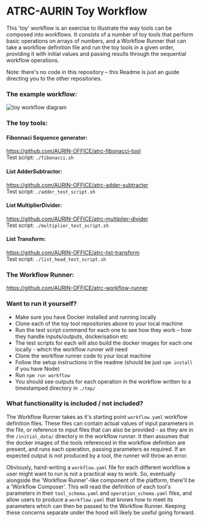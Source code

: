 # ATRC-AURIN Toy Workflow

This 'toy' workflow is an exercise to illustrate the way tools can be composed into workflows. It consists of a number of toy tools that perform basic operations on arrays of numbers, and a Workflow Runner that can take a workflow definition file and run the toy tools in a given order, providing it with initial values and passing results through the sequential workflow operations. 

Note: there's no code in this repository – this Readme is just an guide directing you to the other repositories. 

### The example workflow:

![toy workflow diagram](https://user-images.githubusercontent.com/28953011/152715452-1be015dc-90b3-4d82-b8a5-4f092f74e0a9.png)

### The toy tools:

#### Fibonnaci Sequence generator:
https://github.com/AURIN-OFFICE/atrc-fibonacci-tool   
Test script: `./fibonacci.sh`

#### List AdderSubtractor:
https://github.com/AURIN-OFFICE/atrc-adder-subtracter   
Test script: `./adder_test_script.sh`

#### List MultiplierDivider:
https://github.com/AURIN-OFFICE/atrc-multiplier-divider   
Test script: `./multiplier_test_script.sh`

#### List Transform:
https://github.com/AURIN-OFFICE/atrc-list-transform   
Test script: `./list_head_test_script.sh`

### The Workflow Runner:

https://github.com/AURIN-OFFICE/atrc-workflow-runner

### Want to run it yourself?

- Make sure you have Docker installed and running locally
- Clone each of the toy tool repositories above to your local machine
- Run the test script command for each one to see how they work – how they handle inputs/outputs, dockerisation etc
- The test scripts for each will also build the docker images for each one locally - which the workflow runner will need
- Clone the workflow runner code to your local machine
- Follow the setup instructions in the readme (should be just `npm install` if you have Node)
- Run `npm run workflow`
- You should see outputs for each operation in the workflow written to a timestamped directory in `./tmp/`

### What functionality is included / not included?

The Workflow Runner takes as it's starting point `workflow.yaml` workflow definition files. These files can contain actual values of input parameters in the file, or reference to input files that can also be provided - as they are in the `/initial_data/` directory in the workflow runner. It then assumes that the docker images of the tools referenced in the workflow definition are present, and runs each operation, passing parameters as required. If an expected output is not produced by a tool, the runner will throw an error. 

Obviously, hand-writing a `workflow.yaml` file for each different workflow a user might want to run is not a practical way to work. So, eventually alongside the 'Workflow Runner'-like component of the platform, there'll be a 'Workflow Composer'. This will read the definition of each tool's parameters in their `tool_schema.yaml` and `operation_schema.yaml` files, and allow users to produce a `workflow.yaml` that knows how to meet its parameters which can then be passed to the Workflow Runner. Keeping these concerns separate under the hood will likely be useful going forward. 
